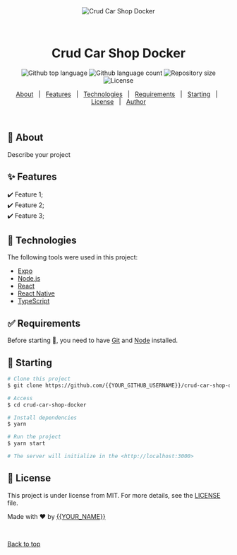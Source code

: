 <div align="center" id="top"> 
  <img src="./.github/app.gif" alt="Crud Car Shop Docker" />

  &#xa0;

  <!-- <a href="https://crudcarshopdocker.netlify.app">Demo</a> -->
</div>

<h1 align="center">Crud Car Shop Docker</h1>

<p align="center">
  <img alt="Github top language" src="https://img.shields.io/github/languages/top/{{YOUR_GITHUB_USERNAME}}/crud-car-shop-docker?color=56BEB8">

  <img alt="Github language count" src="https://img.shields.io/github/languages/count/{{YOUR_GITHUB_USERNAME}}/crud-car-shop-docker?color=56BEB8">

  <img alt="Repository size" src="https://img.shields.io/github/repo-size/{{YOUR_GITHUB_USERNAME}}/crud-car-shop-docker?color=56BEB8">

  <img alt="License" src="https://img.shields.io/github/license/{{YOUR_GITHUB_USERNAME}}/crud-car-shop-docker?color=56BEB8">

  <!-- <img alt="Github issues" src="https://img.shields.io/github/issues/{{YOUR_GITHUB_USERNAME}}/crud-car-shop-docker?color=56BEB8" /> -->

  <!-- <img alt="Github forks" src="https://img.shields.io/github/forks/{{YOUR_GITHUB_USERNAME}}/crud-car-shop-docker?color=56BEB8" /> -->

  <!-- <img alt="Github stars" src="https://img.shields.io/github/stars/{{YOUR_GITHUB_USERNAME}}/crud-car-shop-docker?color=56BEB8" /> -->
</p>

<!-- Status -->

<!-- <h4 align="center"> 
	🚧  Crud Car Shop Docker 🚀 Under construction...  🚧
</h4> 

<hr> -->

<p align="center">
  <a href="#dart-about">About</a> &#xa0; | &#xa0; 
  <a href="#sparkles-features">Features</a> &#xa0; | &#xa0;
  <a href="#rocket-technologies">Technologies</a> &#xa0; | &#xa0;
  <a href="#white_check_mark-requirements">Requirements</a> &#xa0; | &#xa0;
  <a href="#checkered_flag-starting">Starting</a> &#xa0; | &#xa0;
  <a href="#memo-license">License</a> &#xa0; | &#xa0;
  <a href="https://github.com/{{YOUR_GITHUB_USERNAME}}" target="_blank">Author</a>
</p>

<br>

## :dart: About ##

Describe your project

## :sparkles: Features ##

:heavy_check_mark: Feature 1;\
:heavy_check_mark: Feature 2;\
:heavy_check_mark: Feature 3;

## :rocket: Technologies ##

The following tools were used in this project:

- [Expo](https://expo.io/)
- [Node.js](https://nodejs.org/en/)
- [React](https://pt-br.reactjs.org/)
- [React Native](https://reactnative.dev/)
- [TypeScript](https://www.typescriptlang.org/)

## :white_check_mark: Requirements ##

Before starting :checkered_flag:, you need to have [Git](https://git-scm.com) and [Node](https://nodejs.org/en/) installed.

## :checkered_flag: Starting ##

```bash
# Clone this project
$ git clone https://github.com/{{YOUR_GITHUB_USERNAME}}/crud-car-shop-docker

# Access
$ cd crud-car-shop-docker

# Install dependencies
$ yarn

# Run the project
$ yarn start

# The server will initialize in the <http://localhost:3000>
```

## :memo: License ##

This project is under license from MIT. For more details, see the [LICENSE](LICENSE.md) file.


Made with :heart: by <a href="https://github.com/{{YOUR_GITHUB_USERNAME}}" target="_blank">{{YOUR_NAME}}</a>

&#xa0;

<a href="#top">Back to top</a>

